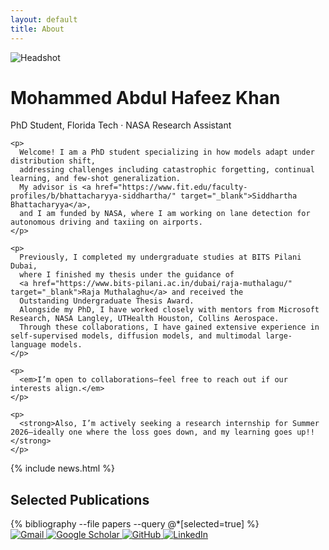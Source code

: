 ```yaml
---
layout: default
title: About
---
```


<div class="hero">
  <img src="{{ '/assets/images/headshot.png' | relative_url }}" alt="Headshot">
  <div>
    <h1>Mohammed Abdul <strong>Hafeez</strong> Khan</h1>
    <div class="subtitle">PhD Student, Florida Tech · NASA Research Assistant</div>

    <p>
      Welcome! I am a PhD student specializing in how models adapt under distribution shift, 
      addressing challenges including catastrophic forgetting, continual learning, and few-shot generalization. 
      My advisor is <a href="https://www.fit.edu/faculty-profiles/b/bhattacharyya-siddhartha/" target="_blank">Siddhartha Bhattacharyya</a>, 
      and I am funded by NASA, where I am working on lane detection for autonomous driving and taxiing on airports. 
    </p>

    <p>
      Previously, I completed my undergraduate studies at BITS Pilani Dubai, 
      where I finished my thesis under the guidance of 
      <a href="https://www.bits-pilani.ac.in/dubai/raja-muthalagu/" target="_blank">Raja Muthalaghu</a> and received the 
      Outstanding Undergraduate Thesis Award. 
      Alongside my PhD, I have worked closely with mentors from Microsoft Research, NASA Langley, UTHealth Houston, Collins Aerospace. 
      Through these collaborations, I have gained extensive experience in self-supervised models, diffusion models, and multimodal large-language models.
    </p>

    <p>
      <em>I’m open to collaborations—feel free to reach out if our interests align.</em>
    </p>

    <p>
      <strong>Also, I’m actively seeking a research internship for Summer 2026—ideally one where the loss goes down, and my learning goes up!!</strong>
    </p>
  </div>
</div>

{% include news.html %}

<h2>Selected Publications</h2>
<div class="pub-list">
  {% bibliography --file papers --query @*[selected=true] %}
</div>


<div class="contact-icons">
  <a href="mailto:mkhan@my.fit.edu" target="_blank">
    <img src="{{ '/assets/icons/gmail.png' | relative_url }}" alt="Gmail">
  </a>
  <a href="https://scholar.google.com/citations?user=zSD4PWoAAAAJ&hl=en&oi=ao" target="_blank">
    <img src="{{ '/assets/icons/scholar.png' | relative_url }}" alt="Google Scholar">
  </a>
  <a href="https://github.com/hafeezkhan909" target="_blank">
    <img src="{{ '/assets/icons/github.png' | relative_url }}" alt="GitHub">
  </a>
  <a href="https://www.linkedin.com/in/mahafeezkhan/" target="_blank">
    <img src="{{ '/assets/icons/linkedin.png' | relative_url }}" alt="LinkedIn">
  </a>
</div>

